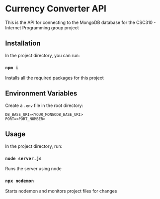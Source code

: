 # Currency Converter API

This is the API for connecting to the MongoDB database for the CSC310 - Internet Programming group project

## Installation

In the project directory, you can run:

### `npm i`

Installs all the required packages for this project

## Environment Variables

Create a `.env` file in the root directory:

```lang=bash
DB_BASE_URI=<YOUR_MONGODB_BASE_URI>
PORT=<PORT_NUMBER>
```

## Usage

In the project directory, run:

### `node server.js`

Runs the server using node

### `npx nodemon`

Starts nodemon and monitors project files for changes
